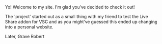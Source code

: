 Yo!
Welcome to my site. I'm glad you've decided to check it out!

The 'project' started out as a small thing with my friend to test the Live Share addon for VSC
and as you might've guessed this ended up changing into a personal website. 

Later, Grave Robert
